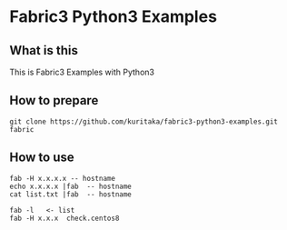 # Fabric3 Python3 Examples

## What is this
This is Fabric3 Examples with Python3


## How to prepare

```
git clone https://github.com/kuritaka/fabric3-python3-examples.git  fabric
```

## How to use
```
fab -H x.x.x.x -- hostname
echo x.x.x.x |fab  -- hostname
cat list.txt |fab  -- hostname
```

```
fab -l   <- list
fab -H x.x.x  check.centos8
```
